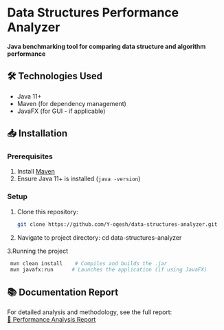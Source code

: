# Data Structures Performance Analyzer  
**Java benchmarking tool for comparing data structure and algorithm performance**  

## 🛠️ Technologies Used  
- Java 11+  
- Maven (for dependency management)  
- JavaFX (for GUI - if applicable)  

## 📥 Installation  
### Prerequisites  
1. Install [Maven](https://maven.apache.org/install.html)  
2. Ensure Java 11+ is installed (`java -version`)  

### Setup  
1. Clone this repository:  
   ```bash
   git clone https://github.com/Y-ogesh/data-structures-analyzer.git
2. Navigate to project directory:
   cd data-structures-analyzer
   
3.Running the project
 ```bash
  mvn clean install    # Compiles and builds the .jar
  mvn javafx:run      # Launches the application (if using JavaFX)
```
## 📚 Documentation Report  
For detailed analysis and methodology, see the full report:  
[📄 Performance Analysis Report](main/Periyasamy_documentation.pdf)  
